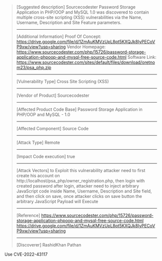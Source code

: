 > [Suggested description]
> Sourcecodester Password Storage Application in PHP/OOP and MySQL 1.0
> was discovered to contain multiple cross-site scripting (XSS)
> vulnerabilities via the Name, Username, Description and Site Feature
> parameters.
>
> ------------------------------------------
>
> [Additional Information]
> Proof Of Concept: https://drive.google.com/file/d/1ZmAuKMVzUpL8pt5KXQJk8IyPECoVP9xw/view?usp=sharing
> Vendor Homepage: https://www.sourcecodester.com/php/15726/password-storage-application-phpoop-and-mysql-free-source-code.html
> Software Link: https://www.sourcecodester.com/sites/default/files/download/oretnom23/psa_php.zip
>
> ------------------------------------------
>
> [Vulnerability Type]
> Cross Site Scripting (XSS)
>
> ------------------------------------------
>
> [Vendor of Product]
> Sourcecodester
>
> ------------------------------------------
>
> [Affected Product Code Base]
> Password Storage Application in PHP/OOP and MySQL - 1.0
>
> ------------------------------------------
>
> [Affected Component]
> Source Code
>
> ------------------------------------------
>
> [Attack Type]
> Remote
>
> ------------------------------------------
>
> [Impact Code execution]
> true
>
> ------------------------------------------
>
> [Attack Vectors]
> to Exploit this vulnerability attacker need to first create his account on http://localhost/psa_php/owner_registration.php, then login with created password after login, attacker need to inject arbitrary JavaScript code inside Name, Username, Description and Site field, and then click on save, once attacker clicks on save button the arbitrary JavaScript Payload will Execute
>
> ------------------------------------------
>
> [Reference]
> https://www.sourcecodester.com/php/15726/password-storage-application-phpoop-and-mysql-free-source-code.html
> https://drive.google.com/file/d/1ZmAuKMVzUpL8pt5KXQJk8IyPECoVP9xw/view?usp=sharing
>
> ------------------------------------------
>
> [Discoverer]
> RashidKhan Pathan

Use CVE-2022-43117
